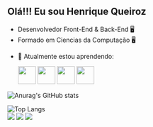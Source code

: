 ## Olá!!! Eu sou Henrique Queiroz

<ul type='disc'>
  <li>Desenvolvedor Front-End & Back-End 🖥️</li>

  <li>Formado em Ciencias da Computação 🖥️</li>

</ul>

- 🌱 Atualmente estou aprendendo:
   
   <div><img src="https://cdn.jsdelivr.net/gh/devicons/devicon/icons/html5/html5-plain-wordmark.svg" width="40" height="40"/> <img src="https://cdn.jsdelivr.net/gh/devicons/devicon/icons/css3/css3-plain-wordmark.svg" width="40" height="40"/> <img src="https://cdn.jsdelivr.net/gh/devicons/devicon/icons/javascript/javascript-original.svg" width="40" height="40"/> <img <img <img <img src="https://cdn.jsdelivr.net/gh/devicons/devicon/icons/angularjs/angularjs-plain.svg" width="40" height="40"/> 
![Anurag's GitHub stats](https://github-readme-stats.vercel.app/api?username=ImHenrii&theme=codeSTACKr&show_icons=true)<div>
![Top Langs](https://github-readme-stats.vercel.app/api/top-langs/?username=ImHenrii&theme=codeSTACKr&layout=compact)<div>
<a href="https://www.instagram.com/im_henir/" target="_blank"><img src="https://img.shields.io/badge/-Instagram-%23E4405F?style=for-the-badge&logo=instagram&logoColor=white" target="_blank"></a>
<a href = "mailto:henrique.qrz02@gmail.com"><img src="https://img.shields.io/badge/Gmail-D14836?style=for-the-badge&logo=gmail&logoColor=white" target="_blank"></a>
<a href="https://www.linkedin.com/in/henriqueqrz/" target="_blank"><img src="https://img.shields.io/badge/-LinkedIn-%230077B5?style=for-the-badge&logo=linkedin&logoColor=white" target="_blank"></a>

